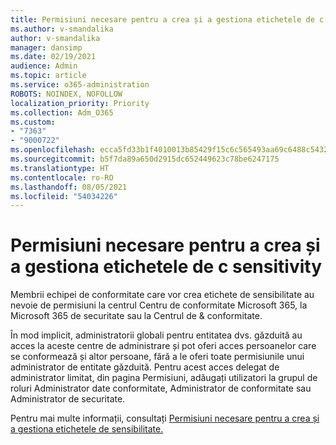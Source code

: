 ```yaml
---
title: Permisiuni necesare pentru a crea și a gestiona etichetele de c sensitivity
ms.author: v-smandalika
author: v-smandalika
manager: dansimp
ms.date: 02/19/2021
audience: Admin
ms.topic: article
ms.service: o365-administration
ROBOTS: NOINDEX, NOFOLLOW
localization_priority: Priority
ms.collection: Adm_O365
ms.custom:
- "7363"
- "9000722"
ms.openlocfilehash: ecca5fd33b1f4010013b85429f15c6c565493aa69c6488c5432a7bb29432f738
ms.sourcegitcommit: b5f7da89a650d2915dc652449623c78be6247175
ms.translationtype: HT
ms.contentlocale: ro-RO
ms.lasthandoff: 08/05/2021
ms.locfileid: "54034226"
---
```

# <a name="permissions-required-to-create-and-manage-sensitivity-labels"></a>Permisiuni necesare pentru a crea și a gestiona etichetele de c sensitivity

Membrii echipei de conformitate care vor crea etichete de sensibilitate au nevoie de permisiuni la centrul Centru de conformitate Microsoft 365, la Microsoft 365 de securitate sau la Centrul de & conformitate.

În mod implicit, administratorii globali pentru entitatea dvs. găzduită au acces la aceste centre de administrare și pot oferi acces persoanelor care se conformează și altor persoane, fără a le oferi toate permisiunile unui administrator de entitate găzduită. Pentru acest acces delegat de  administrator limitat, din pagina Permisiuni, adăugați utilizatori la grupul de roluri Administrator date conformitate, Administrator de conformitate sau Administrator de securitate.

Pentru mai multe informații, consultați [Permisiuni necesare pentru a crea și a gestiona etichetele de sensibilitate.](https://docs.microsoft.com/microsoft-365/compliance/get-started-with-sensitivity-labels)